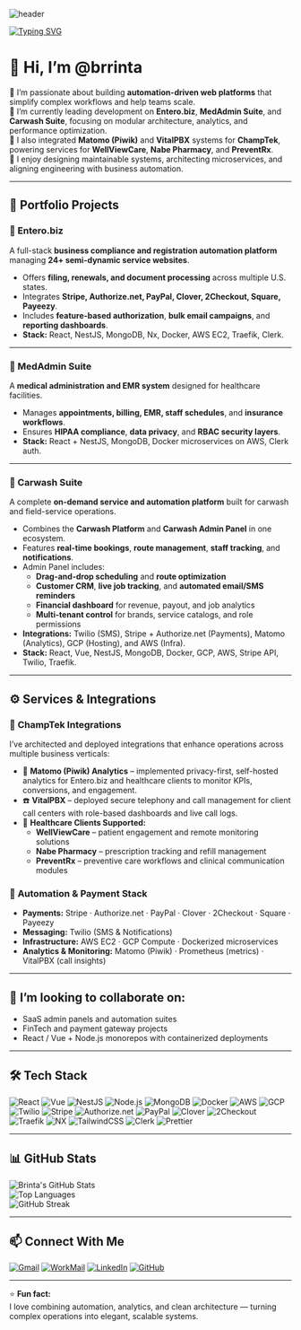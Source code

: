 <!-- Banner -->
![header](https://capsule-render.vercel.app/api?type=rect&color=0:0f2027,50:203a43,100:2c5364&height=120&text=S%20Brinta%20(@brrinta)&fontColor=ffffff&fontSize=36&animation=fadeIn)

<!-- Typing Intro -->
[![Typing SVG](https://readme-typing-svg.demolab.com?font=Fira+Code&weight=500&pause=800&width=700&lines=Full-Stack+Developer+%7C+System+Architect+%7C+DevOps+Enthusiast;React+%2B+Node.js+(NestJS)+%7C+Vue+%7C+MongoDB+%7C+Docker+%7C+AWS+%7C+GCP;Automation+and+Workflow+Platforms)](https://git.io/typing-svg)

# 👋 Hi, I’m @brrinta  

👀 I’m passionate about building **automation-driven web platforms** that simplify complex workflows and help teams scale.  
🌱 I’m currently leading development on **Entero.biz**, **MedAdmin Suite**, and **Carwash Suite**, focusing on modular architecture, analytics, and performance optimization.  
💼 I also integrated **Matomo (Piwik)** and **VitalPBX** systems for **ChampTek**, powering services for **WellViewCare**, **Nabe Pharmacy**, and **PreventRx**.  
💬 I enjoy designing maintainable systems, architecting microservices, and aligning engineering with business automation.

---

## 💼 Portfolio Projects

### 🚀 Entero.biz
A full-stack **business compliance and registration automation platform** managing **24+ semi-dynamic service websites**.  
- Offers **filing, renewals, and document processing** across multiple U.S. states.  
- Integrates **Stripe, Authorize.net, PayPal, Clover, 2Checkout, Square, Payeezy**.  
- Includes **feature-based authorization**, **bulk email campaigns**, and **reporting dashboards**.  
- **Stack:** React, NestJS, MongoDB, Nx, Docker, AWS EC2, Traefik, Clerk.

---

### 🏥 MedAdmin Suite
A **medical administration and EMR system** designed for healthcare facilities.  
- Manages **appointments, billing, EMR, staff schedules**, and **insurance workflows**.  
- Ensures **HIPAA compliance**, **data privacy**, and **RBAC security layers**.  
- **Stack:** React + NestJS, MongoDB, Docker microservices on AWS, Clerk auth.

---

### 🧼 Carwash Suite
A complete **on-demand service and automation platform** built for carwash and field-service operations.  
- Combines the **Carwash Platform** and **Carwash Admin Panel** in one ecosystem.  
- Features **real-time bookings**, **route management**, **staff tracking**, and **notifications**.  
- Admin Panel includes:  
  - **Drag-and-drop scheduling** and **route optimization**  
  - **Customer CRM**, **live job tracking**, and **automated email/SMS reminders**  
  - **Financial dashboard** for revenue, payout, and job analytics  
  - **Multi-tenant control** for brands, service catalogs, and role permissions  
- **Integrations:** Twilio (SMS), Stripe + Authorize.net (Payments), Matomo (Analytics), GCP (Hosting), and AWS (Infra).  
- **Stack:** React, Vue, NestJS, MongoDB, Docker, GCP, AWS, Stripe API, Twilio, Traefik.

---

## ⚙️ Services & Integrations

### 🧩 **ChampTek Integrations**
I’ve architected and deployed integrations that enhance operations across multiple business verticals:  

- 🧠 **Matomo (Piwik) Analytics** – implemented privacy-first, self-hosted analytics for Entero.biz and healthcare clients to monitor KPIs, conversions, and engagement.  
- ☎️ **VitalPBX** – deployed secure telephony and call management for client call centers with role-based dashboards and live call logs.  
- 🏥 **Healthcare Clients Supported:**  
  - **WellViewCare** – patient engagement and remote monitoring solutions  
  - **Nabe Pharmacy** – prescription tracking and refill management  
  - **PreventRx** – preventive care workflows and clinical communication modules  

### 🧾 **Automation & Payment Stack**
- **Payments:** Stripe · Authorize.net · PayPal · Clover · 2Checkout · Square · Payeezy  
- **Messaging:** Twilio (SMS & Notifications)  
- **Infrastructure:** AWS EC2 · GCP Compute · Dockerized microservices  
- **Analytics & Monitoring:** Matomo (Piwik) · Prometheus (metrics) · VitalPBX (call insights)

---

## 💞️ I’m looking to collaborate on:
- SaaS admin panels and automation suites  
- FinTech and payment gateway projects  
- React / Vue + Node.js monorepos with containerized deployments  

---

## 🛠️ Tech Stack
![React](https://img.shields.io/badge/React-20232A?style=for-the-badge&logo=react&logoColor=61DAFB)
![Vue](https://img.shields.io/badge/Vue-35495E?style=for-the-badge&logo=vuedotjs&logoColor=4FC08D)
![NestJS](https://img.shields.io/badge/NestJS-E0234E?style=for-the-badge&logo=nestjs&logoColor=white)
![Node.js](https://img.shields.io/badge/Node.js-339933?style=for-the-badge&logo=nodedotjs&logoColor=white)
![MongoDB](https://img.shields.io/badge/MongoDB-4EA94B?style=for-the-badge&logo=mongodb&logoColor=white)
![Docker](https://img.shields.io/badge/Docker-2496ED?style=for-the-badge&logo=docker&logoColor=white)
![AWS](https://img.shields.io/badge/AWS-232F3E?style=for-the-badge&logo=amazonaws&logoColor=white)
![GCP](https://img.shields.io/badge/GCP-4285F4?style=for-the-badge&logo=googlecloud&logoColor=white)
![Twilio](https://img.shields.io/badge/Twilio-F22F46?style=for-the-badge&logo=twilio&logoColor=white)
![Stripe](https://img.shields.io/badge/Stripe-626CD9?style=for-the-badge&logo=stripe&logoColor=white)
![Authorize.net](https://img.shields.io/badge/Authorize.net-002E6E?style=for-the-badge&logo=authorize.net&logoColor=white)
![PayPal](https://img.shields.io/badge/PayPal-003087?style=for-the-badge&logo=paypal&logoColor=white)
![Clover](https://img.shields.io/badge/Clover-00A859?style=for-the-badge&logo=clover&logoColor=white)
![2Checkout](https://img.shields.io/badge/2Checkout-1A73E8?style=for-the-badge&logo=2checkout&logoColor=white)
![Traefik](https://img.shields.io/badge/Traefik-24A1C1?style=for-the-badge&logo=traefikmesh&logoColor=white)
![NX](https://img.shields.io/badge/NX-143055?style=for-the-badge&logo=nx&logoColor=white)
![TailwindCSS](https://img.shields.io/badge/TailwindCSS-38B2AC?style=for-the-badge&logo=tailwindcss&logoColor=white)
![Clerk](https://img.shields.io/badge/Clerk-4B5563?style=for-the-badge&logo=clerk&logoColor=white)
![Prettier](https://img.shields.io/badge/Prettier-F7B93E?style=for-the-badge&logo=prettier&logoColor=white)

---

## 📊 GitHub Stats
![Brinta's GitHub Stats](https://github-readme-stats.vercel.app/api?username=brrinta&show_icons=true&theme=radical)  
![Top Languages](https://github-readme-stats.vercel.app/api/top-langs/?username=brrinta&layout=compact&theme=radical)  
![GitHub Streak](https://github-readme-streak-stats.herokuapp.com/?user=brrinta&theme=radical)

---

## 📫 Connect With Me
[![Gmail](https://img.shields.io/badge/Email-brrinta@gmail.com-red?style=for-the-badge&logo=gmail&logoColor=white)](mailto:brrinta@gmail.com)
[![WorkMail](https://img.shields.io/badge/WorkMail-brrinta@champteks.com-111?style=for-the-badge&logo=amazonses&logoColor=white)](mailto:brrinta@champteks.com)
[![LinkedIn](https://img.shields.io/badge/LinkedIn-0A66C2?style=for-the-badge&logo=linkedin&logoColor=white)](https://linkedin.com/in/brrinta)
[![GitHub](https://img.shields.io/badge/GitHub-181717?style=for-the-badge&logo=github&logoColor=white)](https://github.com/brrinta)

---

⭐ **Fun fact:**  
I love combining automation, analytics, and clean architecture — turning complex operations into elegant, scalable systems.
